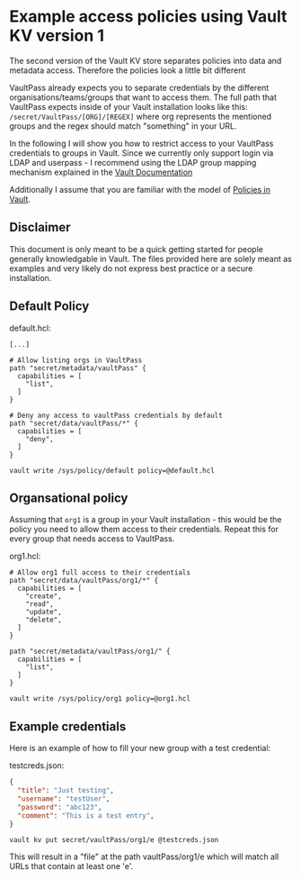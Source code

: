 # Example access policies using Vault KV version 1

The second version of the Vault KV store separates policies into data and metadata access.
Therefore the policies look a little bit different

VaultPass already expects you to separate credentials by the different organisations/teams/groups that want to access them.
The full path that VaultPass expects inside of your Vault installation looks like this: `/secret/VaultPass/[ORG]/[REGEX]` where org represents the mentioned groups and the regex should match "something" in your URL.

In the following I will show you how to restrict access to your VaultPass credentials to groups in Vault. Since we currently only support login via LDAP and userpass - I recommend using the LDAP group mapping mechanism explained in the [Vault Documentation](https://www.vaultproject.io/docs/auth/ldap.html#group-membership-resolution)

Additionally I assume that you are familiar with the model of [Policies in Vault](https://www.vaultproject.io/docs/concepts/policies.html).

## Disclaimer

This document is only meant to be a quick getting started for people generally knowledgable in Vault.
The files provided here are solely meant as examples and very likely do not express best practice or a secure installation.

## Default Policy

default.hcl:
```hcl
[...]

# Allow listing orgs in VaultPass
path "secret/metadata/vaultPass" {
  capabilities = [
    "list",
  ]
}

# Deny any access to vaultPass credentials by default
path "secret/data/vaultPass/*" {
  capabilities = [
    "deny",
  ]
}
```
`vault write /sys/policy/default policy=@default.hcl`

## Organsational policy

Assuming that `org1` is a group in your Vault installation - this would be the policy you need to allow them access to their credentials.
Repeat this for every group that needs access to VaultPass.

org1.hcl:
```hcl
# Allow org1 full access to their credentials
path "secret/data/vaultPass/org1/*" {
  capabilities = [
    "create",
    "read",
    "update",
    "delete",
  ]
}

path "secret/metadata/vaultPass/org1/" {
  capabilities = [
    "list",
  ]
}
```

`vault write /sys/policy/org1 policy=@org1.hcl`

## Example credentials

Here is an example of how to fill your new group with a test credential:

testcreds.json:
```json
{
  "title": "Just testing",
  "username": "testUser",
  "password": "abc123",
  "comment": "This is a test entry",
}

```

`vault kv put secret/vaultPass/org1/e @testcreds.json`

This will result in a "file" at the path vaultPass/org1/e which will match all URLs that contain at least one 'e'.
